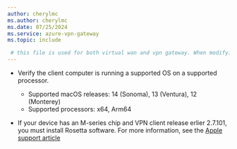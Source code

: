 ```yaml
---
author: cherylmc
ms.author: cherylmc
ms.date: 07/25/2024
ms.service: azure-vpn-gateway
ms.topic: include

 # this file is used for both virtual wan and vpn gateway. When modifying, make sure that your changes work for both environments.
---
```

* Verify the client computer is running a supported OS on a supported processor.

  * Supported macOS releases: 14 (Sonoma), 13 (Ventura), 12 (Monterey)
  * Supported processors: x64, Arm64

* If your device has an M-series chip and VPN client release erlier 2.7.101, you must install Rosetta software. For more information, see the [Apple support article](https://support.apple.com/en-us/HT211861)

